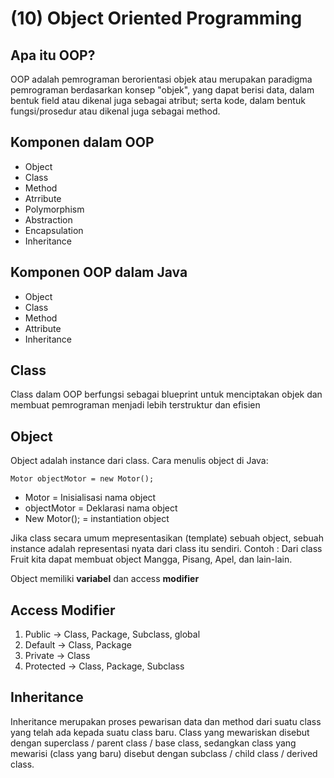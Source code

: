 # (10) Object Oriented Programming

## Apa itu OOP?
OOP adalah pemrograman berorientasi objek atau merupakan paradigma pemrograman berdasarkan konsep "objek", yang dapat berisi data, dalam bentuk field atau dikenal juga sebagai atribut; serta kode, dalam bentuk fungsi/prosedur atau dikenal juga sebagai method.

## Komponen dalam OOP
- Object
- Class
- Method
- Atrribute
- Polymorphism
- Abstraction
- Encapsulation
- Inheritance

## Komponen OOP dalam Java
- Object
- Class
- Method
- Attribute
- Inheritance

## Class
Class dalam OOP berfungsi sebagai blueprint untuk menciptakan objek dan membuat pemrograman menjadi lebih terstruktur dan efisien

## Object
Object adalah instance dari class. 
Cara menulis object di Java:
```
Motor objectMotor = new Motor();
```

- Motor = Inisialisasi nama object
- objectMotor = Deklarasi nama object
- New Motor(); = instantiation object

Jika class secara umum mepresentasikan (template) sebuah object, sebuah instance adalah representasi nyata dari class itu sendiri. Contoh : Dari class Fruit kita dapat membuat object Mangga, Pisang, Apel, dan lain-lain.

Object memiliki __variabel__ dan access __modifier__

## Access Modifier
1. Public -> Class, Package, Subclass, global
2. Default -> Class, Package
3. Private -> Class
4. Protected -> Class, Package, Subclass


## Inheritance
Inheritance merupakan proses pewarisan data dan method dari suatu class yang telah ada kepada suatu class baru. Class yang mewariskan disebut dengan superclass / parent class / base class, sedangkan class yang mewarisi (class yang baru) disebut dengan subclass / child class / derived class.